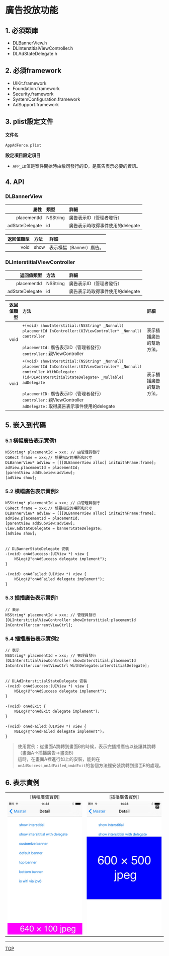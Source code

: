 # 廣告投放功能

## 1. 必須類庫

* DLBannerView.h
* DLInterstitialViewController.h
* DLAdStateDelegate.h

## 2. 必須framework
* UIKit.framework
* Foundation.framework
* Security.framework
* SystemConfiguration.framework
* AdSupport.framework

## 3. plist設定文件
**文件名**

`AppAdForce.plist`

**設定項目設定項目**
* `APP_ID`值是案件開始時由敝司發行的ID，是廣告表示必要的資訊。

## 4. API

### DLBannerView
|屬性|類型|詳細|
|---:|:---|:---|
|placementId|NSString|廣告表示ID（管理者發行）|
|adStateDelegate|id<DLAdStateDelegate>|廣告表示時取得事件使用的delegate|

|返回值類型|方法|詳細|
|---:|:---|:---|
|void|show|表示橫幅（Banner）廣告。|

### DLInterstitialViewController
|返回值類型|方法|詳細|
|---:|:---|:---|
|placementId|NSString|廣告表示ID（管理者發行）|
|adStateDelegate|id<DLAdInterstitialStateDelegate>|廣告表示時取得事件使用的delegate|

|返回值類型|方法|詳細|
|---:|:---|:---|
|void|`+(void) showInterstitial:(NSString* _Nonnull) placementId InController:(UIViewController* _Nonnull) controller`<br><br>`placementId` : 廣告表示ID（管理者發行）<br>`controller` : 親ViewController|表示插播廣告的幫助方法。|
|void|`+(void) showInterstitial:(NSString* _Nonnull) placementId InController:(UIViewController* _Nonnull) controller WithDelegate:(id<DLAdInterstitialStateDelegate> _Nullable) adDelegate`<br><br>`placementID` : 廣告表示ID（管理者發行）<br>`controller` : 親ViewController <br>`adDelegate` : 取得廣告表示事件使用的delegate|表示插播廣告的幫助方法。|


## 5. 嵌入到代碼

### 5.1 橫幅廣告表示實例1

```objc
NSString* placementId = xxx; // 由管理員發行
CGRect frame = xxx;// 想要指定的場所和尺寸
DLBannerView* adView = [][DLBannerView alloc] initWithFrame:frame];
adView.placementId = placementId;
[parentView addSubview:adView];
[adView show];
```

### 5.2 橫幅廣告表示實例2

```objc
NSString* placementId = xxx; // 由管理員發行
CGRect frame = xxx;// 想要指定的場所和尺寸
DLBannerView* adView = [][DLBannerView alloc] initWithFrame:frame];
adView.placementId = placementId;
[parentView addSubview:adView];
view.adStateDelegate = bannerStateDelegate;
[adView show];


// DLBannerStateDelegate 安裝
-(void) onAdSuccess:(UIView *) view {
    NSLog(@"onAdSuccess delegate implement");
}

-(void) onAdFailed:(UIView *) view {
    NSLog(@"onAdFailed delegate implement");
}
```

### 5.3 插播廣告表示實例1

```objc
// 表示
NSString* placementId = xxx; // 管理員發行
[DLInterstitialViewController showInterstitial:placementId InController:currentViewCtrl];
```

### 5.4 插播廣告表示實例2

```objc
// 表示
NSString* placementId = xxx; // 管理員發行
[DLInterstitialViewController showInterstitial:placementId InController:currentViewCtrl WithDelegate:interstitialDelegate];


// DLAdInterstitialStateDelegate 安裝
-(void) onAdSuccess:(UIView *) view {
    NSLog(@"onAdSuccess delegate implement");
}

-(void) onAdExit {
    NSLog(@"onAdExit delegate implement");
}

-(void) onAdFailed:(UIView *) view {
    NSLog(@"onAdFailed delegate implement");
}

```

> 使用實例：從畫面A跳轉到畫面B的時候，表示完插播廣告以後讓其跳轉<br>
（畫面A→插播廣告→畫面B）<br>這時，在畫面A裡進行如上的安裝，能夠在`onAdSuccess`,`onAdFailed`,`onAdExit`的各個方法裡安裝跳轉到畫面B的處理。

## 6. 表示實例

<table>
<tr>
<td align="center" style="border-style:none;">[橫幅廣告實例]</td>
<td align="center" style="border-style:none;">[插播廣告實例]</td>
</tr>
<tr>
<td style="border-style:none;"><img src="./sample_banner.jpg" width="300px"/></td>
<td style="border-style:none;"><img src="./sample_interstitial.jpg" width="300px"/></td>
</tr>
</table>

---
[TOP](/lang/zh-tw/README.md)
